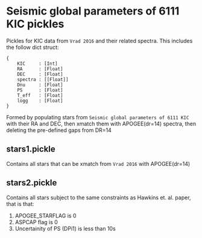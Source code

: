 # Seismic global parameters of 6111 KIC pickles

Pickles for KIC data from `Vrad 2016` and their related spectra. This includes the follow dict struct:

	{ 
		KIC     : [Int]
		RA      : [Float]
		DEC     : [Float]
		spectra : [[Float]]
		Dnu     : [Float]
		PS      : [Float]
		T_eff   : [Float]
		logg    : [Float]
	}

Formed by populating stars from `Seismic global parameters of 6111 KIC` with their RA and DEC, then xmatch them with APOGEE(dr=14) spectra, then deleting the pre-defined gaps from DR=14

## stars1.pickle
Contains all stars that can be xmatch from `Vrad 2016` with APOGEE(dr=14)

## stars2.pickle
Contains all stars subject to the same constraints as Hawkins et. al. paper, that is that:

1. APOGEE_STARFLAG is 0
2. ASPCAP flag is 0
3. Uncertainity of PS (DPi1) is less than 10s

